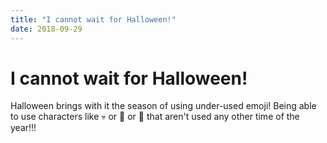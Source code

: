 ```yaml
---
title: "I cannot wait for Halloween!"
date: 2018-09-29
---
```


# I cannot wait for Halloween!

Halloween brings with it the season of using under-used emoji! 
Being able to use characters like  :skull: or :ghost: or  :jack_o_lantern:
that aren't used any other time of the year!!!
